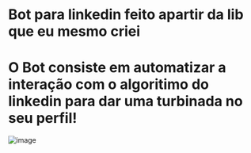 # Bot para linkedin feito apartir da lib que eu mesmo criei

# O Bot consiste em automatizar a interação com o algoritimo do linkedin para dar uma turbinada no seu perfil!

![image](https://github.com/viniimiguel/botLinkedin/assets/144070822/2d9c638e-aeb3-4592-9940-196180f45bd6)
